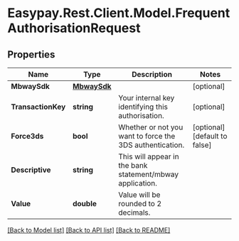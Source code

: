 # Easypay.Rest.Client.Model.FrequentAuthorisationRequest

## Properties

Name | Type | Description | Notes
------------ | ------------- | ------------- | -------------
**MbwaySdk** | [**MbwaySdk**](MbwaySdk.md) |  | [optional] 
**TransactionKey** | **string** | Your internal key identifying this authorisation. | [optional] 
**Force3ds** | **bool** | Whether or not you want to force the 3DS authentication. | [optional] [default to false]
**Descriptive** | **string** | This will appear in the bank statement/mbway application. | 
**Value** | **double** | Value will be rounded to 2 decimals. | 

[[Back to Model list]](../README.md#documentation-for-models) [[Back to API list]](../README.md#documentation-for-api-endpoints) [[Back to README]](../README.md)

